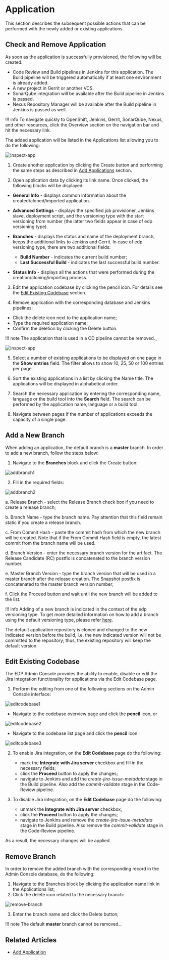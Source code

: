 # Application

This section describes the subsequent possible actions that can be performed with the newly added or existing applications.

## Check and Remove Application

As soon as the application is successfully provisioned, the following will be created:

- Code Review and Build pipelines in Jenkins for this application. The Build pipeline will be triggered automatically if at least one environment is already added.
- A new project in Gerrit or another VCS.
- SonarQube integration will be available after the Build pipeline in Jenkins is passed.
- Nexus Repository Manager will be available after the Build pipeline in Jenkins is passed as well.

!!! info
    To navigate quickly to OpenShift, Jenkins, Gerrit, SonarQube, Nexus, and other resources, click the Overview section on the navigation bar and hit the necessary link.

The added application will be listed in the Applications list allowing you to do the following:

![inspect-app](../assets/user-guide/inspectapp1.png "inspect-app")

1. Create another application by clicking the Create button and performing the same steps as described in [Add Applications](add-application.md) section.

2. Open application data by clicking its link name. Once clicked, the following blocks will be displayed:

  * **General Info** - displays common information about the created/cloned/imported application.
  * **Advanced Settings** - displays the specified job provisioner, Jenkins slave, deployment script, and the versioning type with the start versioning from number (the latter two fields appear in case of edp versioning type).
  * **Branches** - displays the status and name of the deployment branch, keeps the additional links to Jenkins and Gerrit. In case of edp versioning type, there are two additional fields:

    * **Build Number** - indicates the current build number;
    * **Last Successful Build** - indicates the last successful build number.

  * **Status Info** - displays all the actions that were performed during the creation/cloning/importing process.

3. Edit the application codebase by clicking the pencil icon. For details see the [Edit Existing Codebase](#edit-existing-codebase) section.

4. Remove application with the corresponding database and Jenkins pipelines:

  - Click the delete icon next to the application name;
  - Type the required application name;
  - Confirm the deletion by clicking the Delete button.

  !!! note
      The application that is used in a CD pipeline cannot be removed._

  ![inspect-app](../assets/user-guide/inspectapp2.png "inspect-app")

5. Select a number of existing applications to be displayed on one page in the **Show entries** field. The filter allows to show 10, 25, 50 or 100 entries per page.

6. Sort the existing applications in a list by clicking the Name title. The applications will be displayed in alphabetical order.

7. Search the necessary application by entering the corresponding name, language or the build tool into the **Search** field. The search can be performed by the application name, language or a build tool.

8. Navigate between pages if the number of applications exceeds the capacity of a single page.

## Add a New Branch

When adding an application, the default branch is a **master** branch. In order to add a new branch, follow the steps below:

1. Navigate to the **Branches** block and click the Create button:

  ![addbranch1](../assets/user-guide/addbranch1.png "addbranch1")

2. Fill in the required fields:

  ![addbranch2](../assets/user-guide/addbranch2.png "addbranch2")

  a. Release Branch - select the Release Branch check box if you need to create a release branch;

  b. Branch Name - type the branch name. Pay attention that this field remain static if you create a release branch.

  c. From Commit Hash - paste the commit hash from which the new branch will be created. Note that if the From Commit Hash field is empty, the latest commit from the branch name will be used.

  d. Branch Version - enter the necessary branch version for the artifact. The Release Candidate (RC) postfix is concatenated to the branch version number.

  e. Master Branch Version - type the branch version that will be used in a master branch after the release creation. The Snapshot postfix is concatenated to the master branch version number;

  f. Click the Proceed button and wait until the new branch will be added to the list.

  !!! info
      Adding of a new branch is indicated in the context of the edp versioning type. To get more detailed information on how to add a branch using the default versioning type, please refer [here](https://github.com/epam/edp-admin-console/blob/release-2.2/documentation/add_applications.md#-check-application-availability).

The default application repository is cloned and changed to the new indicated version before the build, i.e. the new indicated version will not be committed to the repository; thus, the existing repository will keep the default version.

## Edit Existing Codebase

The EDP Admin Console provides the ability to enable, disable or edit the Jira Integration functionality for applications via the Edit Codebase page.

1. Perform the editing from one of the following sections on the Admin Console interface:

  ![editcodebase1](../assets/user-guide/edit_codebase_1.png "editcodebase1")

  - Navigate to the codebase overview page and click the **pencil** icon, or

  ![editcodebase2](../assets/user-guide/edit_codebase_2.png "editcodebase2")

  - Navigate to the codebase list page and click the **pencil** icon.

  ![editcodebase3](../assets/user-guide/edit_codebase_3.png "editcodebase3")

2. To enable Jira integration, on the **Edit Codebase** page do the following:

   - mark the **Integrate with Jira server** checkbox and fill in the necessary fields;
   - click the **Proceed** button to apply the changes;
   - navigate to Jenkins and add the _create-jira-issue-metadata_ stage in the Build pipeline. Also add the _commit-validate_ stage in the Code-Review pipeline.

3. To disable Jira integration, on the **Edit Codebase** page do the following:

   - unmark the **Integrate with Jira server** checkbox;
   - click the **Proceed** button to apply the changes;
   - navigate to Jenkins and remove the _create-jira-issue-metadata_ stage in the Build pipeline. Also remove the _commit-validate_ stage in the Code-Review pipeline.

As a result, the necessary changes will be applied.

## Remove Branch

In order to remove the added branch with the corresponding  record in the Admin Console database, do the following:

1. Navigate to the Branches block by clicking the application name link in the Applications list;
2. Click the delete icon related to the necessary branch:

  ![remove-branch](../assets/user-guide/removebranch.png "removebranch")

3. Enter the branch name and click the Delete button;

!!! note
    The default **master** branch cannot be removed._

## Related Articles

- [Add Application](add-application.md)

